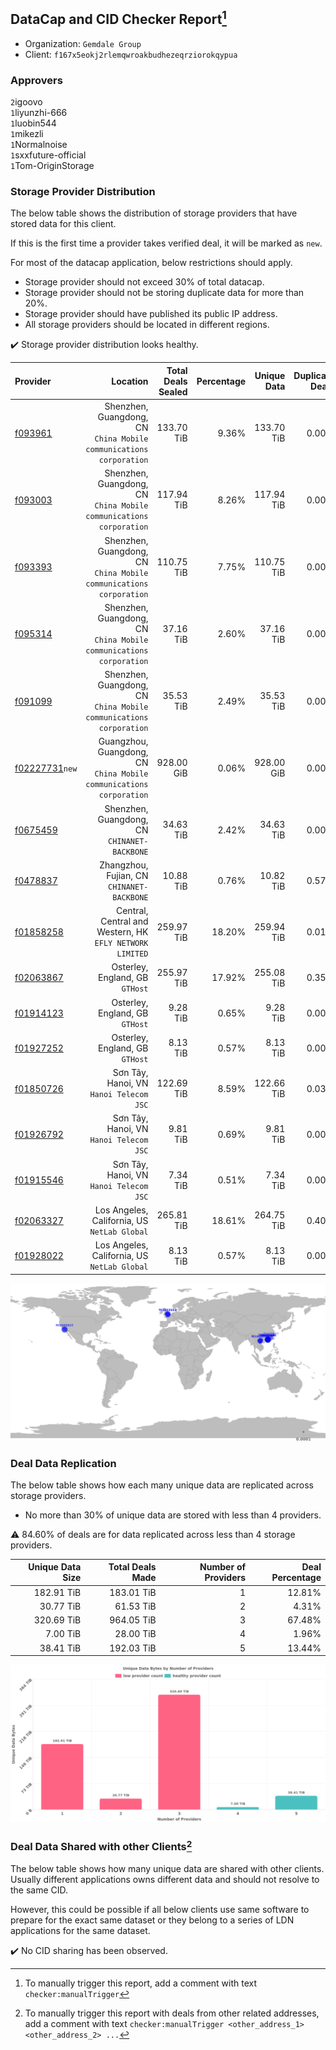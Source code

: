 ## DataCap and CID Checker Report[^1]
 - Organization: `Gemdale Group`
 - Client: `f167x5eokj2rlemqwroakbudhezeqrziorokqypua`
### Approvers
`2`igoovo<br/>`1`liyunzhi-666<br/>`1`luobin544<br/>`1`mikezli<br/>`1`Normalnoise<br/>`1`sxxfuture-official<br/>`1`Tom-OriginStorage

### Storage Provider Distribution
The below table shows the distribution of storage providers that have stored data for this client.

If this is the first time a provider takes verified deal, it will be marked as `new`.

For most of the datacap application, below restrictions should apply.
 - Storage provider should not exceed 30% of total datacap.
 - Storage provider should not be storing duplicate data for more than 20%.
 - Storage provider should have published its public IP address.
 - All storage providers should be located in different regions.

✔️ Storage provider distribution looks healthy.

| Provider                                                    |                                                               Location | Total Deals Sealed | Percentage | Unique Data | Duplicate Deals |
| :---------------------------------------------------------- | ---------------------------------------------------------------------: | -----------------: | ---------: | ----------: | --------------: |
| [f093961](https://filfox.info/en/address/f093961)           |  Shenzhen, Guangdong, CN<br/>`China Mobile communications corporation` |         133.70 TiB |      9.36% |  133.70 TiB |           0.00% |
| [f093003](https://filfox.info/en/address/f093003)           |  Shenzhen, Guangdong, CN<br/>`China Mobile communications corporation` |         117.94 TiB |      8.26% |  117.94 TiB |           0.00% |
| [f093393](https://filfox.info/en/address/f093393)           |  Shenzhen, Guangdong, CN<br/>`China Mobile communications corporation` |         110.75 TiB |      7.75% |  110.75 TiB |           0.00% |
| [f095314](https://filfox.info/en/address/f095314)           |  Shenzhen, Guangdong, CN<br/>`China Mobile communications corporation` |          37.16 TiB |      2.60% |   37.16 TiB |           0.00% |
| [f091099](https://filfox.info/en/address/f091099)           |  Shenzhen, Guangdong, CN<br/>`China Mobile communications corporation` |          35.53 TiB |      2.49% |   35.53 TiB |           0.00% |
| [f02227731](https://filfox.info/en/address/f02227731)`new`  | Guangzhou, Guangdong, CN<br/>`China Mobile communications corporation` |         928.00 GiB |      0.06% |  928.00 GiB |           0.00% |
| [f0675459](https://filfox.info/en/address/f0675459)         |                        Shenzhen, Guangdong, CN<br/>`CHINANET-BACKBONE` |          34.63 TiB |      2.42% |   34.63 TiB |           0.00% |
| [f0478837](https://filfox.info/en/address/f0478837)         |                          Zhangzhou, Fujian, CN<br/>`CHINANET-BACKBONE` |          10.88 TiB |      0.76% |   10.82 TiB |           0.57% |
| [f01858258](https://filfox.info/en/address/f01858258)       |            Central, Central and Western, HK<br/>`EFLY NETWORK LIMITED` |         259.97 TiB |     18.20% |  259.94 TiB |           0.01% |
| [f02063867](https://filfox.info/en/address/f02063867)       |                                     Osterley, England, GB<br/>`GTHost` |         255.97 TiB |     17.92% |  255.08 TiB |           0.35% |
| [f01914123](https://filfox.info/en/address/f01914123)       |                                     Osterley, England, GB<br/>`GTHost` |           9.28 TiB |      0.65% |    9.28 TiB |           0.00% |
| [f01927252](https://filfox.info/en/address/f01927252)       |                                     Osterley, England, GB<br/>`GTHost` |           8.13 TiB |      0.57% |    8.13 TiB |           0.00% |
| [f01850726](https://filfox.info/en/address/f01850726)       |                             Sơn Tây, Hanoi, VN<br/>`Hanoi Telecom JSC` |         122.69 TiB |      8.59% |  122.66 TiB |           0.03% |
| [f01926792](https://filfox.info/en/address/f01926792)       |                             Sơn Tây, Hanoi, VN<br/>`Hanoi Telecom JSC` |           9.81 TiB |      0.69% |    9.81 TiB |           0.00% |
| [f01915546](https://filfox.info/en/address/f01915546)       |                             Sơn Tây, Hanoi, VN<br/>`Hanoi Telecom JSC` |           7.34 TiB |      0.51% |    7.34 TiB |           0.00% |
| [f02063327](https://filfox.info/en/address/f02063327)       |                        Los Angeles, California, US<br/>`NetLab Global` |         265.81 TiB |     18.61% |  264.75 TiB |           0.40% |
| [f01928022](https://filfox.info/en/address/f01928022)       |                        Los Angeles, California, US<br/>`NetLab Global` |           8.13 TiB |      0.57% |    8.13 TiB |           0.00% |

<img src="https://raw.githubusercontent.com/data-preservation-programs/filplus-checker-assets/main/filecoin-project/filecoin-plus-large-datasets/issues/1000/1689585958168.png"/>

### Deal Data Replication
The below table shows how each many unique data are replicated across storage providers.

- No more than 30% of unique data are stored with less than 4 providers.

⚠️ 84.60% of deals are for data replicated across less than 4 storage providers.

| Unique Data Size | Total Deals Made | Number of Providers | Deal Percentage |
| ---------------: | ---------------: | ------------------: | --------------: |
|       182.91 TiB |       183.01 TiB |                   1 |          12.81% |
|        30.77 TiB |        61.53 TiB |                   2 |           4.31% |
|       320.69 TiB |       964.05 TiB |                   3 |          67.48% |
|         7.00 TiB |        28.00 TiB |                   4 |           1.96% |
|        38.41 TiB |       192.03 TiB |                   5 |          13.44% |

<img src="https://raw.githubusercontent.com/data-preservation-programs/filplus-checker-assets/main/filecoin-project/filecoin-plus-large-datasets/issues/1000/1689585959207.png"/>

### Deal Data Shared with other Clients[^3]
The below table shows how many unique data are shared with other clients.
Usually different applications owns different data and should not resolve to the same CID.

However, this could be possible if all below clients use same software to prepare for the exact same dataset or they belong to a series of LDN applications for the same dataset.

✔️ No CID sharing has been observed.

[^1]: To manually trigger this report, add a comment with text `checker:manualTrigger`

[^2]: Deals from those addresses are combined into this report as they are specified with `checker:manualTrigger`

[^3]: To manually trigger this report with deals from other related addresses, add a comment with text `checker:manualTrigger <other_address_1> <other_address_2> ...`
